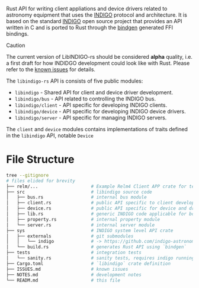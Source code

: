 Rust API for writing client appliations and device drivers related to astronomy equipment that uses the [INDIGO](https://www.indigo-astronomy.org/index.html) protocol and architecture. It is based on the standard [INDIGO](https://github.com/indigo-astronomy/indigo) open source project that provides an API written in C and is ported to Rust through the [bindgen](https://rust-lang.github.io/rust-bindgen) generated FFI bindings.

> [!CAUTION]
> The current version of LibINDIGO-rs should be considered **alpha** quality, i.e.
> a first draft for how INDIDGO development could look like with Rust. Please refer
> to the [known issues](ISSUES.md) for details.

The `libindigo-rs` API is consists of five public modules:

* `libindigo` - Shared API for client and device driver development.
* `libindigo/bus` - API related to controlling the INDIGO bus.
* `libindigo/client` - API specific for developing INDIGO clients.
* `libindigo/device` - API specific for developing INDIGO device drivers.
* `libindigo/server` - API specific for managing INDIGO servers.

The `client` and `device` modules contains implementations of traits defined in the `libindigo` API, notable `Device`

# File Structure
```bash
tree --gitignore
# files elided for brevity
├── relm/...                    # Example Relm4 Client APP crate for testing libindigo.
├── src                         # libindigo source code
│   ├── bus.rs                  # internal bus module
│   ├── client.rs               # public API specific to client development
│   ├── device.rs               # public API specific for device and driver development
│   ├── lib.rs                  # generic INDIGO code applicable for both devices and clients
│   ├── property.rs             # internal property module
│   └── server.rs               # internal server module
├── sys                         # INDIGO system level API crate
│   ├── externals               # git submodules
│   │   └── indigo              # -> https://github.com/indigo-astronomy/indigo.git
│   └── build.rs                # generates Rust API using `bindgen`
├── tests                       # integration tests
│   └── sanity.rs               # sanity tests, requires indigo running at localhost
├── Cargo.toml                  # `libindigo` crate definition
├── ISSUES.md                   # known issues
├── NOTES.md                    # development notes
└── READM.md                    # this file
```